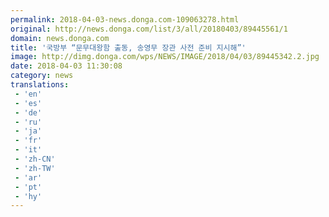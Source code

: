 ```yaml
---
permalink: 2018-04-03-news.donga.com-109063278.html
original: http://news.donga.com/list/3/all/20180403/89445561/1
domain: news.donga.com
title: '국방부 “문무대왕함 출동, 송영무 장관 사전 준비 지시해”'
image: http://dimg.donga.com/wps/NEWS/IMAGE/2018/04/03/89445342.2.jpg
date: 2018-04-03 11:30:08
category: news
translations: 
 - 'en'
 - 'es'
 - 'de'
 - 'ru'
 - 'ja'
 - 'fr'
 - 'it'
 - 'zh-CN'
 - 'zh-TW'
 - 'ar'
 - 'pt'
 - 'hy'
---
```


